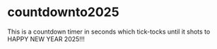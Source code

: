 # countdownto2025
This is a countdown timer in seconds which tick-tocks until it shots to HAPPY NEW YEAR 2025!!!

